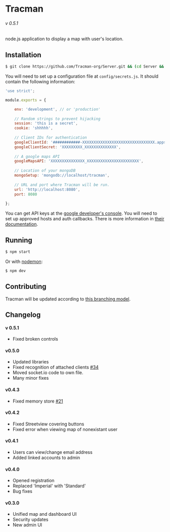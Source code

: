 # Tracman
###### v 0.5.1

node.js application to display a map with user's location.  

## Installation

```sh
$ git clone https://github.com/Tracman-org/Server.git && (cd Server && exec npm install)
```

You will need to set up a configuration file at `config/secrets.js`.  It should contain the following information: 

```javascript
'use strict';

module.exports = {

	env: 'development', // or 'production'
	
	// Random strings to prevent hijacking
	session: 'this is a secret',
	cookie: 'shhhhh',
	
	// Client IDs for authentication
	googleClientId: '############-XXXXXXXXXXXXXXXXXXXXXXXXXXXXXXXX.apps.googleusercontent.com',
	googleClientSecret: 'XXXXXXXXX_XXXXXXXXXXXXXX',
	
	// A google maps API
	googleMapsAPI: 'XXXXXXXXXXXXXXX_XXXXXXXXXXXXXXXXXXXXXXX',
	
	// Location of your mongoDB
	mongoSetup: 'mongodb://localhost/tracman',
	
	// URL and port where Tracman will be run. 
	url: 'http://localhost:8080',
	port: 8080
	
};
```

You can get API keys at the [google developer's console](https://console.developers.google.com/apis/credentials).  You will need to set up approved hosts and auth callbacks.  There is more information in [their documentation](https://support.google.com/googleapi/answer/6158857?hl=en).  

## Running

```sh
$ npm start
```

Or with [nodemon](https://nodemon.io/):

```sh
$ npm dev
```

## Contributing

Tracman will be updated according to [this branching model](http://nvie.com/posts/a-successful-git-branching-model). 

## Changelog

#### v 0.5.1

* Fixed broken controls

#### v0.5.0

* Updated libraries
* Fixed recognition of attached clients [#34](https://github.com/Tracman-org/Server/issues/21)
* Moved socket.io code to own file. 
* Many minor fixes

#### v0.4.3

* Fixed memory store [#21](https://github.com/Tracman-org/Server/issues/21)

#### v0.4.2

* Fixed Streetview covering buttons
* Fixed error when viewing map of nonexistant user

#### v0.4.1

* Users can view/change email address
* Added linked accounts to admin

#### v0.4.0

* Opened registration
* Replaced 'Imperial' with 'Standard'
* Bug fixes

#### v0.3.0

* Unified map and dashboard UI
* Security updates
* New admin UI

